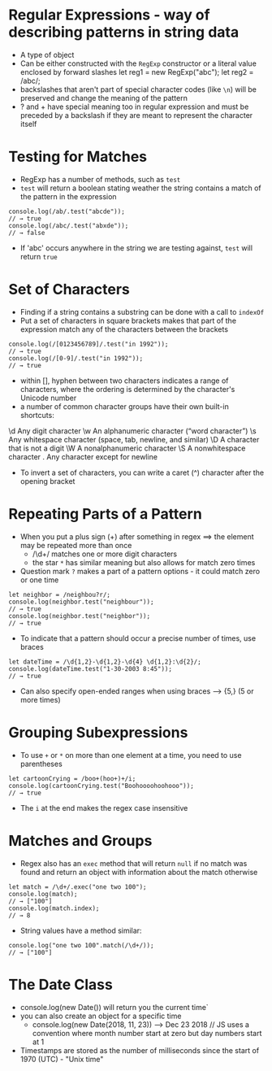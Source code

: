 # Regular Expressions - way of describing patterns in string data
- A type of object
- Can be either constructed with the `RegExp` constructor or a literal value enclosed by forward slashes
let reg1 = new RegExp("abc");
let reg2 = /abc/;
- backslashes that aren't part of special character codes (like `\n`) will be preserved and change the meaning of the pattern
- ? and + have special meaning too in regular expression and must be preceded by a backslash if they are meant to represent the character itself

# Testing for Matches
- RegExp has a number of methods, such as `test`
- `test` will return a boolean stating weather the string contains a match of the pattern in the expression
```
console.log(/ab/.test("abcde"));
// → true
console.log(/abc/.test("abxde"));
// → false
```
- If 'abc' occurs anywhere in the string we are testing against, `test` will return `true`

# Set of Characters
- Finding if a string contains a substring can be done with a call to `indexOf`
- Put a set of characters in square brackets makes that part of the expression match any of the characters between the brackets
```
console.log(/[0123456789]/.test("in 1992"));
// → true
console.log(/[0-9]/.test("in 1992"));
// → true
```
- within [], hyphen between two characters indicates a range of characters, where the ordering is determined by the character's Unicode number
- a number of common character groups have their own built-in shortcuts:

\d	Any digit character
\w	An alphanumeric character (“word character”)
\s	Any whitespace character (space, tab, newline, and similar)
\D	A character that is not a digit
\W	A nonalphanumeric character
\S	A nonwhitespace character
.	Any character except for newline

- To invert a set of characters, you can write a caret (^) character after the opening bracket

# Repeating Parts of a Pattern
- When you put a plus sign (+) after something in regex ==> the element may be repeated more than once
    - /\d+/ matches one or more digit characters
    - the star `*` has similar meaning but also allows for match zero times
- Question mark `?` makes a part of a pattern options - it could match zero or one time
```
let neighbor = /neighbou?r/;
console.log(neighbor.test("neighbour"));
// → true
console.log(neighbor.test("neighbor"));
// → true
```
- To indicate that a pattern should occur a precise number of times, use braces
```
let dateTime = /\d{1,2}-\d{1,2}-\d{4} \d{1,2}:\d{2}/;
console.log(dateTime.test("1-30-2003 8:45"));
// → true
```
- Can also specify open-ended ranges when using braces --> {5,} (5 or more times)

# Grouping Subexpressions
- To use `+` or `*` on more than one element at a time, you need to use parentheses
```
let cartoonCrying = /boo+(hoo+)+/i;
console.log(cartoonCrying.test("Boohoooohoohooo"));
// → true
```
- The `i` at the end makes the regex case insensitive

# Matches and Groups
- Regex also has an `exec` method that will return `null` if no match was found and return an object with information about the match otherwise
```
let match = /\d+/.exec("one two 100");
console.log(match);
// → ["100"]
console.log(match.index);
// → 8
```
- String values have a method similar:
```
console.log("one two 100".match(/\d+/));
// → ["100"]
```

# The Date Class
- console.log(new Date()) will return you the current time`
- you can also create an object for a specific time
    - console.log(new Date(2018, 11, 23)) --> Dec 23 2018 // JS uses a convention where month number start at zero but day numbers start at 1
- Timestamps are stored as the number of milliseconds since the start of 1970 (UTC) - "Unix time"

